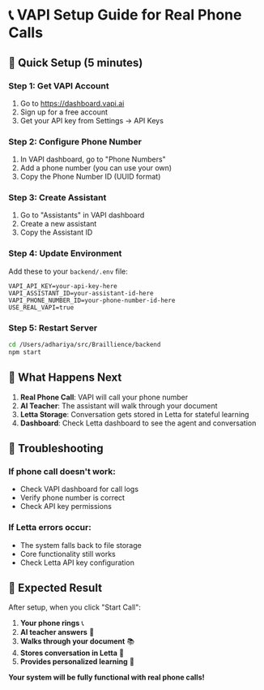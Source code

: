 # 📞 VAPI Setup Guide for Real Phone Calls

## 🚀 **Quick Setup (5 minutes)**

### **Step 1: Get VAPI Account**
1. Go to https://dashboard.vapi.ai
2. Sign up for a free account
3. Get your API key from Settings → API Keys

### **Step 2: Configure Phone Number**
1. In VAPI dashboard, go to "Phone Numbers"
2. Add a phone number (you can use your own)
3. Copy the Phone Number ID (UUID format)

### **Step 3: Create Assistant**
1. Go to "Assistants" in VAPI dashboard
2. Create a new assistant
3. Copy the Assistant ID

### **Step 4: Update Environment**
Add these to your `backend/.env` file:
```env
VAPI_API_KEY=your-api-key-here
VAPI_ASSISTANT_ID=your-assistant-id-here
VAPI_PHONE_NUMBER_ID=your-phone-number-id-here
USE_REAL_VAPI=true
```

### **Step 5: Restart Server**
```bash
cd /Users/adhariya/src/Braillience/backend
npm start
```

## 🎯 **What Happens Next**

1. **Real Phone Call**: VAPI will call your phone number
2. **AI Teacher**: The assistant will walk through your document
3. **Letta Storage**: Conversation gets stored in Letta for stateful learning
4. **Dashboard**: Check Letta dashboard to see the agent and conversation

## 🔧 **Troubleshooting**

### **If phone call doesn't work:**
- Check VAPI dashboard for call logs
- Verify phone number is correct
- Check API key permissions

### **If Letta errors occur:**
- The system falls back to file storage
- Core functionality still works
- Check Letta API key configuration

## 🎉 **Expected Result**

After setup, when you click "Start Call":
1. **Your phone rings** 📞
2. **AI teacher answers** 🤖
3. **Walks through your document** 📚
4. **Stores conversation in Letta** 🧠
5. **Provides personalized learning** 🎯

**Your system will be fully functional with real phone calls!**